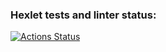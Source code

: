 ### Hexlet tests and linter status:
[![Actions Status](https://github.com/pinyaevv/fullstack-javascript-project-11/actions/workflows/hexlet-check.yml/badge.svg)](https://github.com/pinyaevv/fullstack-javascript-project-11/actions)